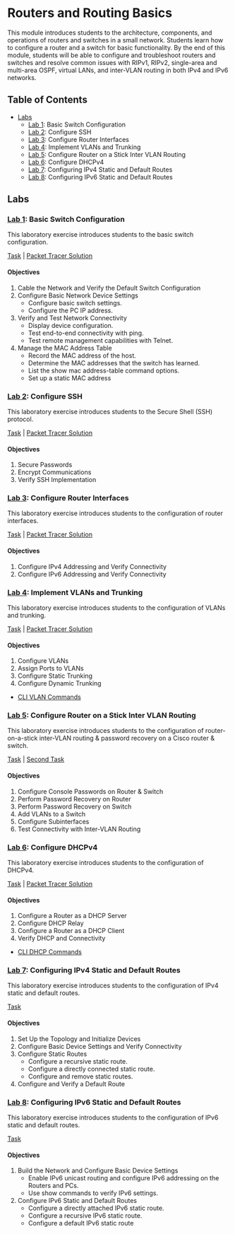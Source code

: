 # Routers and Routing Basics

This module introduces students to the architecture, components, and operations of routers and switches in a small network. Students learn how to configure a router and a switch for basic functionality. By the end of this module, students will be able to configure and troubleshoot routers and switches and resolve common issues with RIPv1, RIPv2, single-area and multi-area OSPF, virtual LANs, and inter-VLAN routing in both IPv4 and IPv6 networks.

## Table of Contents

- [Labs](#labs)
    - [Lab 1](#lab-1-basic-switch-configuration): Basic Switch Configuration
    - [Lab 2](#lab-2-configure-ssh): Configure SSH
    - [Lab 3](#lab-3-configure-router-interfaces): Configure Router Interfaces
    - [Lab 4](#lab-4-implement-vlans-and-trunking): Implement VLANs and Trunking
    - [Lab 5](#lab-5-configure-router-on-a-stick-inter-vlan-routing): Configure Router on a Stick Inter VLAN Routing
    - [Lab 6](#lab-6-configure-dhcpv4): Configure DHCPv4
    - [Lab 7](#lab-7-configuring-ipv4-static-and-default-routes): Configuring IPv4 Static and Default Routes
    - [Lab 8](#lab-8-configuring-ipv6-static-and-default-routes): Configuring IPv6 Static and Default Routes

## Labs

### [Lab 1](Lab1): Basic Switch Configuration

This laboratory exercise introduces students to the basic switch configuration.

[Task](Lab1/Basic%20Switch%20Configuration.pdf) | [Packet Tracer Solution](Lab1/Basic%20Switch%20Configuration.pkt)

#### Objectives

1. Cable the Network and Verify the Default Switch Configuration
2. Configure Basic Network Device Settings
    - Configure basic switch settings.
    - Configure the PC IP address.
3. Verify and Test Network Connectivity
    - Display device configuration.
    - Test end-to-end connectivity with ping.
    - Test remote management capabilities with Telnet.
4. Manage the MAC Address Table
    - Record the MAC address of the host.
    - Determine the MAC addresses that the switch has learned.
    - List the show mac address-table command options.
    - Set up a static MAC address

### [Lab 2](Lab2): Configure SSH

This laboratory exercise introduces students to the Secure Shell (SSH) protocol.

[Task](Lab2/Configure%20SSH.pdf) | [Packet Tracer Solution](Lab2/Configure%20SSH.pkt)

#### Objectives

1. Secure Passwords
2. Encrypt Communications
3. Verify SSH Implementation

### [Lab 3](Lab3): Configure Router Interfaces

This laboratory exercise introduces students to the configuration of router interfaces.

[Task](Lab3/Configure%20Router%20Interfaces.pdf) | [Packet Tracer Solution](Lab3/Configure%20Router%20Interfaces.pkt)

#### Objectives

1. Configure IPv4 Addressing and Verify Connectivity
2. Configure IPv6 Addressing and Verify Connectivity

### [Lab 4](Lab4): Implement VLANs and Trunking

This laboratory exercise introduces students to the configuration of VLANs and trunking.

[Task](Lab4/Implement%20VLANs%20and%20Trunking.pdf) | [Packet Tracer Solution](Lab4/Implement%20VLANs%20and%20Trunking.pkt)

#### Objectives

1. Configure VLANs
2. Assign Ports to VLANs
3. Configure Static Trunking
4. Configure Dynamic Trunking
- [CLI VLAN Commands](Lab4/CLI%20VLAN%20Commands.pdf)

### [Lab 5](Lab5): Configure Router on a Stick Inter VLAN Routing

This laboratory exercise introduces students to the configuration of router-on-a-stick inter-VLAN routing & password recovery on a Cisco router & switch.

[Task](Lab5/Configure%20Router%20on%20Stick%20Inter%20VLAN%20Routing.pdf) | [Second Task](Lab5/Password%20Recovery%20on%20Router%20%20Switch.pdf)

#### Objectives

1. Configure Console Passwords on Router & Switch
2. Perform Password Recovery on Router
3. Perform Password Recovery on Switch
4. Add VLANs to a Switch
5. Configure Subinterfaces
5. Test Connectivity with Inter-VLAN Routing

### [Lab 6](Lab6): Configure DHCPv4

This laboratory exercise introduces students to the configuration of DHCPv4.

[Task](Lab6/Configure%20DHCPv4.pdf) | [Packet Tracer Solution](Lab6/Configure%20DHCPv4.pkt)

#### Objectives

1. Configure a Router as a DHCP Server
2. Configure DHCP Relay
3. Configure a Router as a DHCP Client
4. Verify DHCP and Connectivity
- [CLI DHCP Commands](Lab6/CLI%20DHCP%20Commands.pdf)

### [Lab 7](Lab7): Configuring IPv4 Static and Default Routes

This laboratory exercise introduces students to the configuration of IPv4 static and default routes.

[Task](Lab7/Configuring%20IPv4%20Static%20and%20Default%20Routes.pdf)

#### Objectives

1. Set Up the Topology and Initialize Devices
2. Configure Basic Device Settings and Verify Connectivity
3. Configure Static Routes
    - Configure a recursive static route.
    - Configure a directly connected static route.
    - Configure and remove static routes.
4. Configure and Verify a Default Route

### [Lab 8](Lab8): Configuring IPv6 Static and Default Routes

This laboratory exercise introduces students to the configuration of IPv6 static and default routes.

[Task](Lab8/Configuring%20IPv6%20Static%20and%20Default%20Routes.pdf)

#### Objectives

1. Build the Network and Configure Basic Device Settings
    - Enable IPv6 unicast routing and configure IPv6 addressing on the Routers and PCs.
    - Use show commands to verify IPv6 settings.
2. Configure IPv6 Static and Default Routes
    - Configure a directly attached IPv6 static route.
    - Configure a recursive IPv6 static route.
    - Configure a default IPv6 static route
